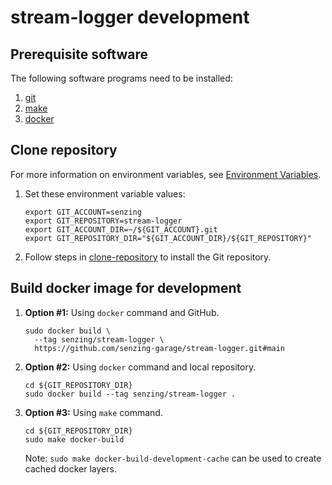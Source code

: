 # stream-logger development

## Prerequisite software

The following software programs need to be installed:

1. [git](https://github.com/senzing-garage/knowledge-base/blob/main/WHATIS/git.md)
1. [make](https://github.com/senzing-garage/knowledge-base/blob/main/WHATIS/make.md)
1. [docker](https://github.com/senzing-garage/knowledge-base/blob/main/WHATIS/docker.md)

## Clone repository

For more information on environment variables,
see [Environment Variables](https://github.com/senzing-garage/knowledge-base/blob/main/lists/environment-variables.md).

1. Set these environment variable values:

    ```console
    export GIT_ACCOUNT=senzing
    export GIT_REPOSITORY=stream-logger
    export GIT_ACCOUNT_DIR=~/${GIT_ACCOUNT}.git
    export GIT_REPOSITORY_DIR="${GIT_ACCOUNT_DIR}/${GIT_REPOSITORY}"
    ```

1. Follow steps in [clone-repository](https://github.com/senzing-garage/knowledge-base/blob/main/HOWTO/clone-repository.md) to install the Git repository.

## Build docker image for development

1. **Option #1:** Using `docker` command and GitHub.

    ```console
    sudo docker build \
      --tag senzing/stream-logger \
      https://github.com/senzing-garage/stream-logger.git#main
    ```

1. **Option #2:** Using `docker` command and local repository.

    ```console
    cd ${GIT_REPOSITORY_DIR}
    sudo docker build --tag senzing/stream-logger .
    ```

1. **Option #3:** Using `make` command.

    ```console
    cd ${GIT_REPOSITORY_DIR}
    sudo make docker-build
    ```

    Note: `sudo make docker-build-development-cache` can be used to create cached docker layers.
